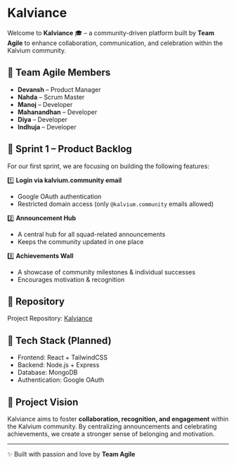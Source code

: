 # Kalviance

Welcome to **Kalviance** 🎓 – a community-driven platform built by **Team Agile** to enhance collaboration, communication, and celebration within the Kalvium community.

## 👥 Team Agile Members
- **Devansh** – Product Manager  
- **Nahda** – Scrum Master  
- **Manoj** – Developer  
- **Mahanandhan** – Developer  
- **Diya** – Developer  
- **Indhuja** – Developer  

## 🏹 Sprint 1 – Product Backlog

For our first sprint, we are focusing on building the following features:

1️⃣ **Login via kalvium.community email**  
   - Google OAuth authentication  
   - Restricted domain access (only `@kalvium.community` emails allowed)  

2️⃣ **Announcement Hub**  
   - A central hub for all squad-related announcements  
   - Keeps the community updated in one place  

3️⃣ **Achievements Wall**  
   - A showcase of community milestones & individual successes  
   - Encourages motivation & recognition  

## 📂 Repository

Project Repository: [Kalviance](https://github.com/Devansh1974/Kalviance)

## 🚀 Tech Stack (Planned)
- Frontend: React + TailwindCSS  
- Backend: Node.js + Express  
- Database: MongoDB  
- Authentication: Google OAuth  

## 📌 Project Vision

Kalviance aims to foster **collaboration, recognition, and engagement** within the Kalvium community. By centralizing announcements and celebrating achievements, we create a stronger sense of belonging and motivation.

---

✨ Built with passion and love by **Team Agile**
